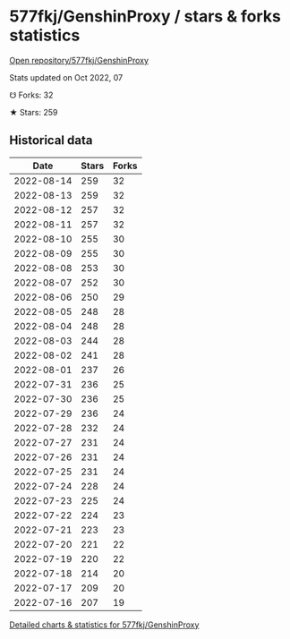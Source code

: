 # 577fkj/GenshinProxy / stars & forks statistics

[Open repository/577fkj/GenshinProxy](https://github.com/577fkj/GenshinProxy)

Stats updated on Oct 2022, 07

☋ Forks: 32

★ Stars: 259

## Historical data
| Date | Stars | Forks |
|------|-------|-------|
| 2022-08-14 | 259 | 32 | 
| 2022-08-13 | 259 | 32 | 
| 2022-08-12 | 257 | 32 | 
| 2022-08-11 | 257 | 32 | 
| 2022-08-10 | 255 | 30 | 
| 2022-08-09 | 255 | 30 | 
| 2022-08-08 | 253 | 30 | 
| 2022-08-07 | 252 | 30 | 
| 2022-08-06 | 250 | 29 | 
| 2022-08-05 | 248 | 28 | 
| 2022-08-04 | 248 | 28 | 
| 2022-08-03 | 244 | 28 | 
| 2022-08-02 | 241 | 28 | 
| 2022-08-01 | 237 | 26 | 
| 2022-07-31 | 236 | 25 | 
| 2022-07-30 | 236 | 25 | 
| 2022-07-29 | 236 | 24 | 
| 2022-07-28 | 232 | 24 | 
| 2022-07-27 | 231 | 24 | 
| 2022-07-26 | 231 | 24 | 
| 2022-07-25 | 231 | 24 | 
| 2022-07-24 | 228 | 24 | 
| 2022-07-23 | 225 | 24 | 
| 2022-07-22 | 224 | 23 | 
| 2022-07-21 | 223 | 23 | 
| 2022-07-20 | 221 | 22 | 
| 2022-07-19 | 220 | 22 | 
| 2022-07-18 | 214 | 20 | 
| 2022-07-17 | 209 | 20 | 
| 2022-07-16 | 207 | 19 | 


[Detailed charts & statistics for 577fkj/GenshinProxy](https://reviewgithub.com/rep/577fkj/GenshinProxy)
